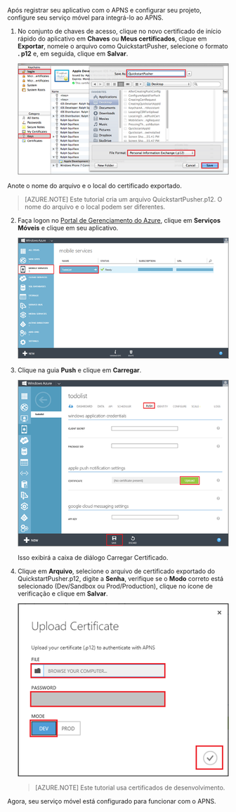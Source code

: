 ﻿Após registrar seu aplicativo com o APNS e configurar seu projeto, configure seu serviço móvel para integrá-lo ao APNS.

1. No conjunto de chaves de acesso, clique no novo certificado de início rápido do aplicativo em **Chaves** ou **Meus certificados**, clique em **Exportar**, nomeie o arquivo como QuickstartPusher, selecione o formato **. p12** e, em seguida, clique em **Salvar**.

   	![](./media/mobile-services-apns-configure-push/mobile-services-ios-push-step18.png)

  Anote o nome do arquivo e o local do certificado exportado.

>[AZURE.NOTE] Este tutorial cria um arquivo QuickstartPusher.p12. O nome do arquivo e o local podem ser diferentes.

2. Faça logon no [Portal de Gerenciamento do Azure], clique em **Serviços Móveis** e clique em seu aplicativo.

   	![](./media/mobile-services-apns-configure-push/mobile-services-selection.png)

3. Clique na guia **Push** e clique em **Carregar**.

   	![](./media/mobile-services-apns-configure-push/mobile-push-tab-ios.png)

	Isso exibirá a caixa de diálogo Carregar Certificado.

4. Clique em **Arquivo**, selecione o arquivo de certificado exportado do QuickstartPusher.p12, digite a **Senha**, verifique se o **Modo** correto está selecionado (Dev/Sandbox ou Prod/Production), clique no ícone de verificação e clique em **Salvar**.

   	![](./media/mobile-services-apns-configure-push/mobile-push-tab-ios-upload.png)

    > [AZURE.NOTE] Este tutorial usa certificados de desenvolvimento.

Agora, seu serviço móvel está configurado para funcionar com o APNS.

<!-- URLs. -->
[Portal de Gerenciamento do Azure]: https://manage.windowsazure.com/
<!--HONumber=42-->
